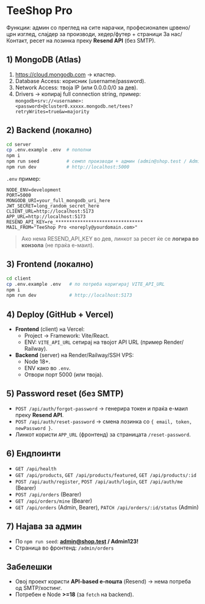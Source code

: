 # TeeShop Pro
Функции: админ со преглед на сите нарачки, професионален црвено/црн изглед, слајдер за производи,
хедер/футер + страници За нас/Контакт, ресет на лозинка преку **Resend API** (без SMTP).

## 1) MongoDB (Atlas)
1. https://cloud.mongodb.com → кластер.
2. Database Access: корисник (username/password).
3. Network Access: твоја IP (или 0.0.0.0/0 за дев).
4. Drivers → копирај full connection string, пример:
   `mongodb+srv://<username>:<password>@cluster0.xxxxx.mongodb.net/tees?retryWrites=true&w=majority`

## 2) Backend (локално)
```bash
cd server
cp .env.example .env  # пополни
npm i
npm run seed          # семпл производи + админ (admin@shop.test / Admin123!)
npm run dev           # http://localhost:5000
```
`.env` пример:
```
NODE_ENV=development
PORT=5000
MONGODB_URI=your_full_mongodb_uri_here
JWT_SECRET=long_random_secret_here
CLIENT_URL=http://localhost:5173
APP_URL=http://localhost:5173
RESEND_API_KEY=re_********************************
MAIL_FROM="TeeShop Pro <noreply@yourdomain.com>"
```

> Ако нема RESEND_API_KEY во дев, линкот за ресет ќе се **логира во конзола** (не праќа е-маил).

## 3) Frontend (локално)
```bash
cd client
cp .env.example .env   # по потреба коригирај VITE_API_URL
npm i
npm run dev            # http://localhost:5173
```

## 4) Deploy (GitHub + Vercel)
- **Frontend** (client) на Vercel:
  - Project → Framework: Vite/React.
  - ENV: `VITE_API_URL` сетирај на твојот API URL (пример Render/ Railway).
- **Backend** (server) на Render/Railway/SSH VPS:
  - Node 18+.
  - ENV како во `.env`.
  - Отвори порт 5000 (или твоја).

## 5) Password reset (без SMTP)
- `POST /api/auth/forgot-password` → генерира токен и праќа е-маил преку **Resend API**.
- `POST /api/auth/reset-password` → смена лозинка со `{ email, token, newPassword }`.
- Линкот користи `APP_URL` (фронтенд) за страницата `/reset-password`.

## 6) Ендпоинти
- `GET /api/health`
- `GET /api/products`, `GET /api/products/featured`, `GET /api/products/:id`
- `POST /api/auth/register`, `POST /api/auth/login`, `GET /api/auth/me` (Bearer)
- `POST /api/orders` (Bearer)
- `GET /api/orders/mine` (Bearer)
- `GET /api/orders` (Admin, Bearer), `PATCH /api/orders/:id/status` (Admin)

## 7) Најава за админ
- По `npm run seed`: **admin@shop.test / Admin123!**
- Страница во фронтенд: `/admin/orders`

## Забелешки
- Овој проект користи **API-based е-пошта** (Resend) → нема потреба од SMTP/хостинг.
- Потребен е Node **>=18** (за `fetch` на backend).
